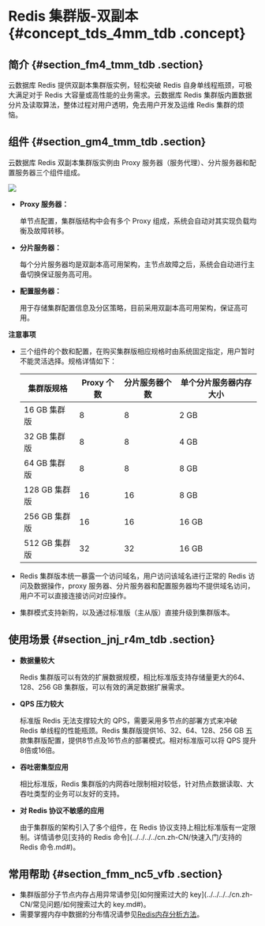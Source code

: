 # Redis 集群版-双副本 {#concept_tds_4mm_tdb .concept}

## 简介 {#section_fm4_tmm_tdb .section}

云数据库 Redis 提供双副本集群版实例，轻松突破 Redis 自身单线程瓶颈，可极大满足对于 Redis 大容量或高性能的业务需求。云数据库 Redis 集群版内置数据分片及读取算法，整体过程对用户透明，免去用户开发及运维 Redis 集群的烦恼。

## 组件 {#section_gm4_tmm_tdb .section}

云数据库 Redis 双副本集群版实例由 Proxy 服务器（服务代理）、分片服务器和配置服务器三个组件组成。

![](http://static-aliyun-doc.oss-cn-hangzhou.aliyuncs.com/assets/img/3106/1542605168880_zh-CN.png)

-   **Proxy 服务器：**

    单节点配置，集群版结构中会有多个 Proxy 组成，系统会自动对其实现负载均衡及故障转移。

-   **分片服务器：**

    每个分片服务器均是双副本高可用架构，主节点故障之后，系统会自动进行主备切换保证服务高可用。

-   **配置服务器：**

    用于存储集群配置信息及分区策略，目前采用双副本高可用架构，保证高可用。


**注意事项**

-   三个组件的个数和配置，在购买集群版相应规格时由系统固定指定，用户暂时不能灵活选择。规格详情如下：

    |集群版规格|Proxy 个数|分片服务器个数|单个分片服务器内存大小|
    |-----|--------|-------|-----------|
    |16 GB 集群版|8|8|2 GB|
    |32 GB 集群版|8|8|4 GB|
    |64 GB 集群版|8|8|8 GB|
    |128 GB 集群版|16|16|8 GB|
    |256 GB 集群版|16|16|16 GB|
    |512 GB 集群版|32|32|16 GB|

-   Redis 集群版本统一暴露一个访问域名，用户访问该域名进行正常的 Redis 访问及数据操作，proxy 服务器、分片服务器和配置服务器均不提供域名访问，用户不可以直接连接访问对应操作。
-   集群模式支持新购，以及通过标准版（主从版）直接升级到集群版本。

## 使用场景 {#section_jnj_r4m_tdb .section}

-   **数据量较大**

    Redis 集群版可以有效的扩展数据规模，相比标准版支持存储量更大的64、128、256 GB 集群版，可以有效的满足数据扩展需求。

-   **QPS 压力较大**

    标准版 Redis 无法支撑较大的 QPS，需要采用多节点的部署方式来冲破 Redis 单线程的性能瓶颈。Redis 集群版提供16、32、64、128、256 GB 五款集群版配置，提供8节点及16节点的部署模式。相对标准版可以将 QPS 提升8倍或16倍。

-   **吞吐密集型应用**

    相比标准版，Redis 集群版的内网吞吐限制相对较低，针对热点数据读取、大吞吐类型的业务可以友好的支持。

-   **对 Redis 协议不敏感的应用**

    由于集群版的架构引入了多个组件，在 Redis 协议支持上相比标准版有一定限制。详情请参见[支持的 Redis 命令](../../../../cn.zh-CN/快速入门/支持的 Redis 命令.md#)。


## 常用帮助 {#section_fmm_nc5_vfb .section}

-   集群版部分子节点内存占用异常请参见[如何搜索过大的 key](../../../../cn.zh-CN/常见问题/如何搜索过大的 key.md#)。
-   需要掌握内存中数据的分布情况请参见[Redis内存分析方法](https://help.aliyun.com/knowledge_detail/50037.html)。


